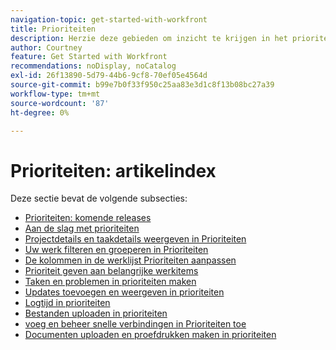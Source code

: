 ```yaml
---
navigation-topic: get-started-with-workfront
title: Prioriteiten
description: Herzie deze gebieden om inzicht te krijgen in het prioriteitsgebied in Adobe Workfront.
author: Courtney
feature: Get Started with Workfront
recommendations: noDisplay, noCatalog
exl-id: 26f13890-5d79-44b6-9cf8-70ef05e4564d
source-git-commit: b99e7b0f33f950c25aa83e3d1c8f13b08bc27a39
workflow-type: tm+mt
source-wordcount: '87'
ht-degree: 0%

---
```


# Prioriteiten: artikelindex

Deze sectie bevat de volgende subsecties:

* [Prioriteiten: komende releases](/help/quicksilver/workfront-basics/priorities/priorities-upcoming-releases.md)
* [Aan de slag met prioriteiten](/help/quicksilver/workfront-basics/priorities/get-started-with-priorities.md)
* [Projectdetails en taakdetails weergeven in Prioriteiten](/help/quicksilver/workfront-basics/priorities/view-task-project-details.md)
* [Uw werk filteren en groeperen in Prioriteiten](/help/quicksilver/workfront-basics/priorities/filter-group-work-priorities.md)
* [De kolommen in de werklijst Prioriteiten aanpassen](/help/quicksilver/workfront-basics/priorities/customize-worklist-columns.md)
* [Prioriteit geven aan belangrijke werkitems](/help/quicksilver/workfront-basics/priorities/prioritize-work-items.md)
* [Taken en problemen in prioriteiten maken](/help/quicksilver/workfront-basics/priorities/create-task-issue-priorities.md)
* [Updates toevoegen en weergeven in prioriteiten](/help/quicksilver/workfront-basics/priorities/add-view-updates-priorities.md)
* [Logtijd in prioriteiten](/help/quicksilver/workfront-basics/priorities/log-time-priorities.md)
* [Bestanden uploaden in prioriteiten](/help/quicksilver/workfront-basics/priorities/upload-files-in-priorities.md)
* [ voeg en beheer snelle verbindingen in Prioriteiten toe ](/help/quicksilver/workfront-basics/priorities/quick-links-priorities.md)
  <!--* [Catch up on work in Priorities](/help/quicksilver/workfront-basics/priorities/catch-me-up.md)-->
* [Documenten uploaden en proefdrukken maken in prioriteiten](/help/quicksilver/workfront-basics/priorities/documents-and-proofs-priorities.md)